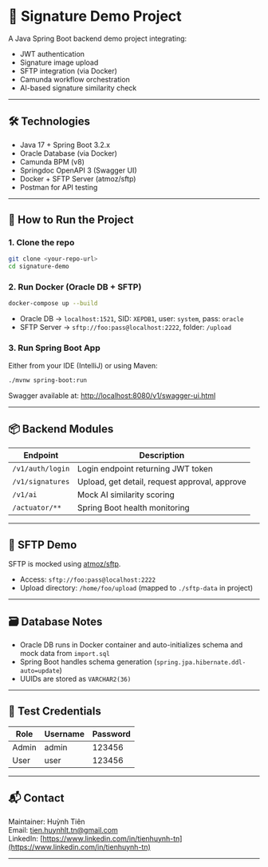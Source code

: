 # 🧠 Signature Demo Project

A Java Spring Boot backend demo project integrating:
- JWT authentication
- Signature image upload
- SFTP integration (via Docker)
- Camunda workflow orchestration
- AI-based signature similarity check

---

## 🛠 Technologies
- Java 17 + Spring Boot 3.2.x
- Oracle Database (via Docker)
- Camunda BPM (v8)
- Springdoc OpenAPI 3 (Swagger UI)
- Docker + SFTP Server (atmoz/sftp)
- Postman for API testing

---

## 🚀 How to Run the Project

### 1. Clone the repo
```bash
git clone <your-repo-url>
cd signature-demo
```

### 2. Run Docker (Oracle DB + SFTP)
```bash
docker-compose up --build
```

- Oracle DB → `localhost:1521`, SID: `XEPDB1`, user: `system`, pass: `oracle`
- SFTP Server → `sftp://foo:pass@localhost:2222`, folder: `/upload`

### 3. Run Spring Boot App
Either from your IDE (IntelliJ) or using Maven:
```bash
./mvnw spring-boot:run
```
Swagger available at: [http://localhost:8080/v1/swagger-ui.html](http://localhost:8080/v1/swagger-ui.html)

---

## 📦 Backend Modules

| Endpoint          | Description                                 |
|-------------------|---------------------------------------------|
| `/v1/auth/login`  | Login endpoint returning JWT token          |
| `/v1/signatures`  | Upload, get detail, request approval, approve |
| `/v1/ai`          | Mock AI similarity scoring                  |
| `/actuator/**`    | Spring Boot health monitoring               |

---

## 📁 SFTP Demo

SFTP is mocked using [atmoz/sftp](https://github.com/atmoz/sftp).

- Access: `sftp://foo:pass@localhost:2222`
- Upload directory: `/home/foo/upload` (mapped to `./sftp-data` in project)

---

## 🗃 Database Notes

- Oracle DB runs in Docker container and auto-initializes schema and mock data from `import.sql`
- Spring Boot handles schema generation (`spring.jpa.hibernate.ddl-auto=update`)
- UUIDs are stored as `VARCHAR2(36)`

---

## 🧪 Test Credentials

| Role   | Username | Password |
|--------|----------|----------|
| Admin  | admin    | 123456   |
| User   | user     | 123456   |

---

## 📬 Contact

Maintainer: Huỳnh Tiên  
Email: tien.huynhlt.tn@gmail.com  
LinkedIn: [https://www.linkedin.com/in/tienhuynh-tn](https://www.linkedin.com/in/tienhuynh-tn)

---